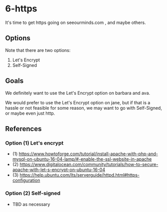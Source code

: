 
# 6-https

It's time to get https going on seeourminds.com , and maybe others.

## Options

Note that there are two options:

1) Let's Encrypt
2) Self-Signed

## Goals

We definitely want to use the Let's Encrypt option on barbara and ava.

We would prefer to use the Let's Encrypt option on jane, but
if that is a hassle or not feasible for some reason,
we may want to go with Self-Signed, or maybe even just http.

## References

### Option (1) Let's encrypt

- (1) https://www.howtoforge.com/tutorial/install-apache-with-php-and-mysql-on-ubuntu-16-04-lamp/#-enable-the-ssl-website-in-apache
- (2) https://www.digitalocean.com/community/tutorials/how-to-secure-apache-with-let-s-encrypt-on-ubuntu-16-04
- (3) https://help.ubuntu.com/lts/serverguide/httpd.html#https-configuration

### Option (2) Self-signed

- TBD as necessary

